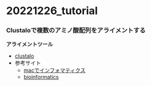 # 20221226_tutorial

### Clustaloで複数のアミノ酸配列をアライメントする

**アライメントツール**
- [clustalo](https://www.ebi.ac.uk/Tools/msa/clustalo/)
- 参考サイト
  - [macでインフォマティクス](https://kazumaxneo.hatenablog.com/entry/2020/07/30/073000)
  - [bioinformatics](https://bi.biopapyrus.jp/seq/alignment/software/clustal-omega.html)

